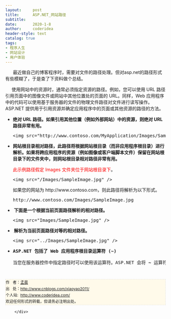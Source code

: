 ```yaml
---
layout:     post
title:      ASP.NET_网站路径
subtitle:   
date:       2020-1-8
author:     coderidea
header-style: text
catalog: true
tags:
- 程序人生
- 网站设计
- 用户体验
--- 
```

<div class="postBody">
			<div id="cnblogs_post_body" class="blogpost-body"><p>      最近做自己的博客程序时，需要对文件的路径处理。但对asp.net的路径形式有些模糊了，于是查了下资料做个总结。</p>
<p><span>     使用网站中的资源时，通常必须指定资源的路径。例如，您可以使用 URL 路径引用页面中的图像文件或网站中其他位置处的页面的 URL。同样，Web 应用程序中的代码可以使用基于服务器的文件的物理文件路径对文件进行读写操作。ASP.NET 提供用于引用资源并确定应用程序中的页面或其他资源的路径的方法。</span></p>
<ul><li>
<p><strong>绝对 URL 路径。如果引用其他位置（例如外部网站）中的资源，则绝对 URL 路径非常有用。</strong></p>
<div class="codeSnippetContainer">
<div class="codeSnippetContainerCodeContainer">
<div id="CodeSnippetContainerCode_98dad7c0-c9ef-414a-b2e7-fad74860bd8a" class="codeSnippetContainerCode" dir="ltr">
<div>
<pre>&lt;img src="http://www.contoso.com/MyApplication/Images/SampleImage.jpg" /&gt;
</pre>
</div>
</div>
</div>
</div>
</li>
<li>
<p><strong>网站根目录相对路径，此路径将根据网站根目录（而非应用程序根目录）进行解析。如果将跨应用程序的资源（例如图像或客户端脚本文件）保留在网站根目录下的文件夹中，则网站根目录相对路径非常有用。</strong></p>
<p><span style="color:#ff0000;">此示例路径假定 Images 文件夹位于网站根目录下</span>。</p>
<div class="codeSnippetContainer">
<div class="codeSnippetContainerCodeContainer">
<div id="CodeSnippetContainerCode_8d2e3dc3-4a10-4064-9ad9-4659815e2bcb" class="codeSnippetContainerCode" dir="ltr">
<div>
<pre>&lt;img src="/Images/SampleImage.jpg" /&gt;
</pre>
</div>
</div>
</div>
</div>
<p>如果您的网站为 http://www.contoso.com，则此路径将解析为以下形式。</p>
<div class="codeSnippetContainer">
<div class="codeSnippetContainerCodeContainer">
<div id="CodeSnippetContainerCode_085c0705-bd03-4a9b-b68a-1252042d0d92" class="codeSnippetContainerCode" dir="ltr">
<div>
<pre>http://www.contoso.com/Images/SampleImage.jpg
</pre>
</div>
</div>
</div>
</div>
</li>
<li>
<p><strong> 下面是一个根据当前页面路径解析的相对路径。</strong></p>
<div class="codeSnippetContainer">
<div class="codeSnippetContainerCodeContainer">
<div id="CodeSnippetContainerCode_2efb5db5-6f87-4c32-9635-804b3b49ff60" class="codeSnippetContainerCode" dir="ltr">
<div>
<pre>&lt;img src="Images/SampleImage.jpg" /&gt;
</pre>
</div>
</div>
</div>
</div>
</li>
<li>
<p><strong> 解析为当前页面路径对等的相对路径。</strong></p>
<div class="codeSnippetContainer">
<div class="codeSnippetContainerCodeContainer">
<div id="CodeSnippetContainerCode_5f42afe6-84e7-4e78-9a4f-b7e6d7309ee3" class="codeSnippetContainerCode" dir="ltr">
<div>
<pre>&lt;img src="../Images/SampleImage.jpg" /&gt;</pre>
</div>
</div>
</div>
</div>
</li>
<li>
<pre><strong>ASP.NET 包括了 Web 应用程序根目录运算符 (~)</strong><br /><br />当您在服务器控件中指定路径时可以使用该运算符。ASP.NET 会将 <strong>~</strong> 运算符解析为当前应用程序的根目录。可以结合使用 <strong>~</strong> 运算符和文件夹来指定基于当前根目录的路径。可以在服务器控件中的任何与路径有关的属性中使用 <strong>~</strong> 运算符。~ 运算符只能为服务器控件识别，并且位于服务器代码中。<span style="color:#ff0000;">不能将 ~ 运算符用于客户端元素。</span><span style="line-height:normal;font-size:medium;"> </span></pre>
</li>
</ul><div id="ckepop"> </div>
<div>
<p id="PSignature" style="line-height:20px;background:#FFFAEA no-repeat 2% 50%;font-size:12px;border:#e0e0e0 1px dashed;">作   者：<a href="http://www.cnblogs.com/xiaoyao2011/">孟晨</a> <br /> 出   处：<a href="http://www.cnblogs.com/xiaoyao2011/">http://www.cnblogs.com/xiaoyao2011/</a> <br />个人站:  <a href="http://www.coderidea.com/">http://www.coderidea.com/</a><br />欢迎任何形式的转载，但请务必注明出处。</p>




</div></div><div id="MySignature"></div>
<div class="clear"></div>
<div id="blog_post_info_block">
<div id="BlogPostCategory"></div>
<div id="EntryTag"></div>
<div id="blog_post_info">
</div>
<div class="clear"></div>
<div id="post_next_prev"></div>
</div>


		</div>
